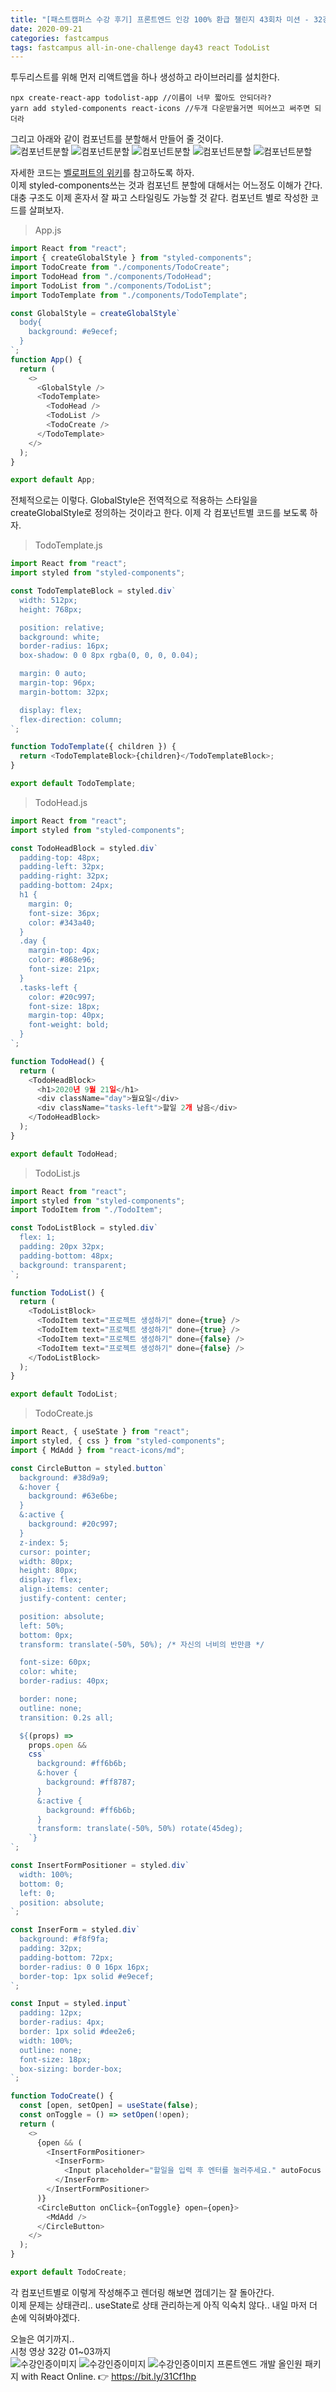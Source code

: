 ```yaml
---
title: "[패스트캠퍼스 수강 후기] 프론트엔드 인강 100% 환급 챌린지 43회차 미션 - 32강 TodoList만들기 1"
date: 2020-09-21
categories: fastcampus
tags: fastcampus all-in-one-challenge day43 react TodoList
---
```


투두리스트를 위해 먼저 리액트앱을 하나 생성하고 라이브러리를 설치한다.

```
npx create-react-app todolist-app //이름이 너무 짧아도 안되더라?
yarn add styled-components react-icons //두개 다운받을거면 띄어쓰고 써주면 되더라
```

그리고 아래와 같이 컴포넌트를 분할해서 만들어 줄 것이다.  
![컴포넌트분할](/images/200921-1.png)
![컴포넌트분할](/images/200921-2.png)
![컴포넌트분할](/images/200921-3.png)
![컴포넌트분할](/images/200921-4.png)
![컴포넌트분할](/images/200921-5.png)

자세한 코드는 [벨로퍼트의 위키](https://react.vlpt.us/mashup-todolist/)를 참고하도록 하자.  
이제 styled-components쓰는 것과 컴포넌트 분할에 대해서는 어느정도 이해가 간다. 대충 구조도 이제 혼자서 잘 짜고 스타일링도 가능할 것 같다. 컴포넌트 별로 작성한 코드를 살펴보자.

> App.js

```javascript
import React from "react";
import { createGlobalStyle } from "styled-components";
import TodoCreate from "./components/TodoCreate";
import TodoHead from "./components/TodoHead";
import TodoList from "./components/TodoList";
import TodoTemplate from "./components/TodoTemplate";

const GlobalStyle = createGlobalStyle`
  body{
    background: #e9ecef;
  }
`;
function App() {
  return (
    <>
      <GlobalStyle />
      <TodoTemplate>
        <TodoHead />
        <TodoList />
        <TodoCreate />
      </TodoTemplate>
    </>
  );
}

export default App;
```

전체적으로는 이렇다. GlobalStyle은 전역적으로 적용하는 스타일을 createGlobalStyle로 정의하는 것이라고 한다. 이제 각 컴포넌트별 코드를 보도록 하자.

> TodoTemplate.js

```javascript
import React from "react";
import styled from "styled-components";

const TodoTemplateBlock = styled.div`
  width: 512px;
  height: 768px;

  position: relative;
  background: white;
  border-radius: 16px;
  box-shadow: 0 0 8px rgba(0, 0, 0, 0.04);

  margin: 0 auto;
  margin-top: 96px;
  margin-bottom: 32px;

  display: flex;
  flex-direction: column;
`;

function TodoTemplate({ children }) {
  return <TodoTemplateBlock>{children}</TodoTemplateBlock>;
}

export default TodoTemplate;
```

> TodoHead.js

```javascript
import React from "react";
import styled from "styled-components";

const TodoHeadBlock = styled.div`
  padding-top: 48px;
  padding-left: 32px;
  padding-right: 32px;
  padding-bottom: 24px;
  h1 {
    margin: 0;
    font-size: 36px;
    color: #343a40;
  }
  .day {
    margin-top: 4px;
    color: #868e96;
    font-size: 21px;
  }
  .tasks-left {
    color: #20c997;
    font-size: 18px;
    margin-top: 40px;
    font-weight: bold;
  }
`;

function TodoHead() {
  return (
    <TodoHeadBlock>
      <h1>2020년 9월 21일</h1>
      <div className="day">월요일</div>
      <div className="tasks-left">할일 2개 남음</div>
    </TodoHeadBlock>
  );
}

export default TodoHead;
```

> TodoList.js

```javascript
import React from "react";
import styled from "styled-components";
import TodoItem from "./TodoItem";

const TodoListBlock = styled.div`
  flex: 1;
  padding: 20px 32px;
  padding-bottom: 48px;
  background: transparent;
`;

function TodoList() {
  return (
    <TodoListBlock>
      <TodoItem text="프로젝트 생성하기" done={true} />
      <TodoItem text="프로젝트 생성하기" done={true} />
      <TodoItem text="프로젝트 생성하기" done={false} />
      <TodoItem text="프로젝트 생성하기" done={false} />
    </TodoListBlock>
  );
}

export default TodoList;
```

> TodoCreate.js

```javascript
import React, { useState } from "react";
import styled, { css } from "styled-components";
import { MdAdd } from "react-icons/md";

const CircleButton = styled.button`
  background: #38d9a9;
  &:hover {
    background: #63e6be;
  }
  &:active {
    background: #20c997;
  }
  z-index: 5;
  cursor: pointer;
  width: 80px;
  height: 80px;
  display: flex;
  align-items: center;
  justify-content: center;

  position: absolute;
  left: 50%;
  bottom: 0px;
  transform: translate(-50%, 50%); /* 자신의 너비의 반만큼 */

  font-size: 60px;
  color: white;
  border-radius: 40px;

  border: none;
  outline: none;
  transition: 0.2s all;

  ${(props) =>
    props.open &&
    css`
      background: #ff6b6b;
      &:hover {
        background: #ff8787;
      }
      &:active {
        background: #ff6b6b;
      }
      transform: translate(-50%, 50%) rotate(45deg);
    `}
`;

const InsertFormPositioner = styled.div`
  width: 100%;
  bottom: 0;
  left: 0;
  position: absolute;
`;

const InserForm = styled.div`
  background: #f8f9fa;
  padding: 32px;
  padding-bottom: 72px;
  border-radius: 0 0 16px 16px;
  border-top: 1px solid #e9ecef;
`;

const Input = styled.input`
  padding: 12px;
  border-radius: 4px;
  border: 1px solid #dee2e6;
  width: 100%;
  outline: none;
  font-size: 18px;
  box-sizing: border-box;
`;

function TodoCreate() {
  const [open, setOpen] = useState(false);
  const onToggle = () => setOpen(!open);
  return (
    <>
      {open && (
        <InsertFormPositioner>
          <InserForm>
            <Input placeholder="할일을 입력 후 엔터를 눌러주세요." autoFocus />
          </InserForm>
        </InsertFormPositioner>
      )}
      <CircleButton onClick={onToggle} open={open}>
        <MdAdd />
      </CircleButton>
    </>
  );
}

export default TodoCreate;
```

각 컴포넌트별로 이렇게 작성해주고 렌더링 해보면 껍데기는 잘 돌아간다.  
이제 문제는 상태관리.. useState로 상태 관리하는게 아직 익숙치 않다.. 내일 마저 더 손에 익혀봐야겠다.

오늘은 여기까지..  
시청 영상 32강 01~03까지  
![수강인증이미지](/images/200921-6.png)
![수강인증이미지](/images/200921-7.png)
![수강인증이미지](/images/200921-8.jpeg)
프론트엔드 개발 올인원 패키지 with React Online. 👉 https://bit.ly/31Cf1hp
